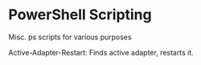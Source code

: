 # PowerShell Scripting
Misc. ps scripts for various purposes

Active-Adapter-Restart: Finds active adapter, restarts it. 
